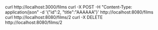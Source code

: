 curl http://localhost:3000/films
curl -X POST -H "Content-Type: application/json" -d '{"id":2, "title":"AAAAAA"}' http://localhost:8080/films
curl http://localhost:8080/films/2 
curl -X DELETE http://localhost:8080/films/2
